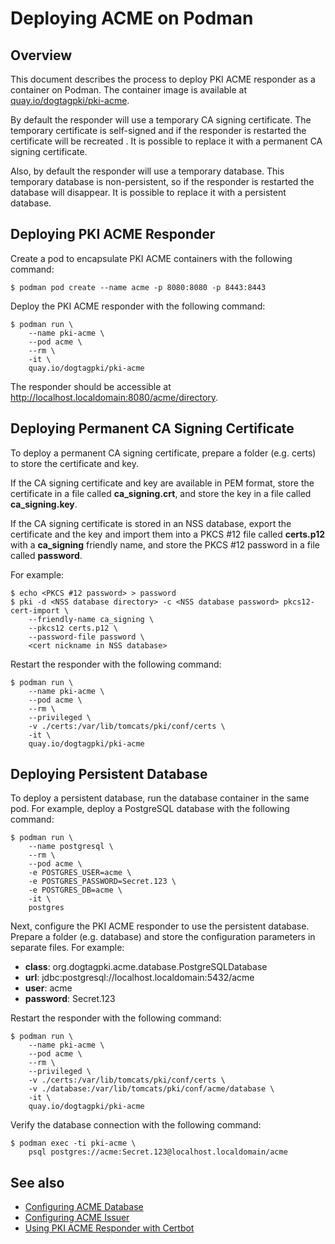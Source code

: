 Deploying ACME on Podman
========================

## Overview

This document describes the process to deploy PKI ACME responder as a container on Podman.
The container image is available at [quay.io/dogtagpki/pki-acme](https://quay.io/repository/dogtagpki/pki-acme).

By default the responder will use a temporary CA signing certificate.
The temporary certificate is self-signed and if the responder is restarted the certificate will be recreated .
It is possible to replace it with a permanent CA signing certificate.

Also, by default the responder will use a temporary database.
This temporary database is non-persistent, so if the responder is restarted the database will disappear.
It is possible to replace it with a persistent database.

## Deploying PKI ACME Responder

Create a pod to encapsulate PKI ACME containers with the following command:

```
$ podman pod create --name acme -p 8080:8080 -p 8443:8443
```

Deploy the PKI ACME responder with the following command:

```
$ podman run \
    --name pki-acme \
    --pod acme \
    --rm \
    -it \
    quay.io/dogtagpki/pki-acme
```

The responder should be accessible at http://localhost.localdomain:8080/acme/directory.

## Deploying Permanent CA Signing Certificate

To deploy a permanent CA signing certificate, prepare a folder (e.g. certs) to store the certificate and key.

If the CA signing certificate and key are available in PEM format,
store the certificate in a file called **ca_signing.crt**,
and store the key in a file called **ca_signing.key**.

If the CA signing certificate is stored in an NSS database,
export the certificate and the key and import them into a PKCS #12 file called **certs.p12**
with a **ca_signing** friendly name,
and store the PKCS #12 password in a file called **password**.

For example:

```
$ echo <PKCS #12 password> > password
$ pki -d <NSS database directory> -c <NSS database password> pkcs12-cert-import \
    --friendly-name ca_signing \
    --pkcs12 certs.p12 \
    --password-file password \
    <cert nickname in NSS database>
```

Restart the responder with the following command:

```
$ podman run \
    --name pki-acme \
    --pod acme \
    --rm \
    --privileged \
    -v ./certs:/var/lib/tomcats/pki/conf/certs \
    -it \
    quay.io/dogtagpki/pki-acme
```

## Deploying Persistent Database

To deploy a persistent database, run the database container in the same pod.
For example, deploy a PostgreSQL database with the following command:

```
$ podman run \
    --name postgresql \
    --rm \
    --pod acme \
    -e POSTGRES_USER=acme \
    -e POSTGRES_PASSWORD=Secret.123 \
    -e POSTGRES_DB=acme \
    -it \
    postgres
```

Next, configure the PKI ACME responder to use the persistent database.
Prepare a folder (e.g. database) and store the configuration parameters in separate files.
For example:

- **class**: org.dogtagpki.acme.database.PostgreSQLDatabase
- **url**: jdbc:postgresql://localhost.localdomain:5432/acme
- **user**: acme
- **password**: Secret.123

Restart the responder with the following command:

```
$ podman run \
    --name pki-acme \
    --pod acme \
    --rm \
    --privileged \
    -v ./certs:/var/lib/tomcats/pki/conf/certs \
    -v ./database:/var/lib/tomcats/pki/conf/acme/database \
    -it \
    quay.io/dogtagpki/pki-acme
```

Verify the database connection with the following command:

```
$ podman exec -ti pki-acme \
    psql postgres://acme:Secret.123@localhost.localdomain/acme
```

## See also

* [Configuring ACME Database](Configuring_ACME_Database.md)
* [Configuring ACME Issuer](Configuring_ACME_Issuer.md)
* [Using PKI ACME Responder with Certbot](../../user/acme/Using_PKI_ACME_Responder_with_Certbot.md)

